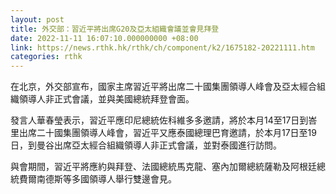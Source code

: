 ```yaml
---
layout: post
title: 外交部：習近平將出席G20及亞太組織會議並會見拜登
date: 2022-11-11 16:07:10.000000000 +08:00
link: https://news.rthk.hk/rthk/ch/component/k2/1675182-20221111.htm
categories: rthk
---
```


在北京，外交部宣布，國家主席習近平將出席二十國集團領導人峰會及亞太經合組織領導人非正式會議，並與美國總統拜登會面。

發言人華春瑩表示，習近平應印尼總統佐科維多多邀請，將於本月14至17日到峇里出席二十國集團領導人峰會，習近平又應泰國總理巴育邀請，於本月17日至19日，到曼谷出席亞太經合組織領導人非正式會議，並對泰國進行訪問。

與會期間，習近平將應約與拜登、法國總統馬克龍、塞內加爾總統薩勒及阿根廷總統費爾南德斯等多國領導人舉行雙邊會見。
